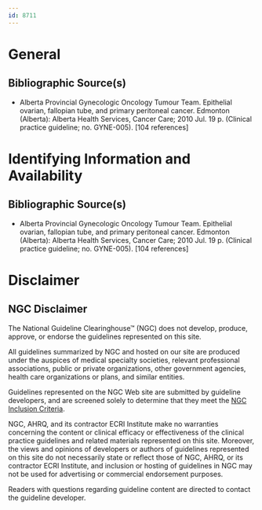 ```yaml
---
id: 8711
---
```


# General

## Bibliographic Source(s)

- Alberta Provincial Gynecologic Oncology Tumour Team. Epithelial ovarian, fallopian tube, and primary peritoneal cancer. Edmonton (Alberta): Alberta Health Services, Cancer Care; 2010 Jul. 19 p. (Clinical practice guideline; no. GYNE-005). [104 references]

# Identifying Information and Availability

## Bibliographic Source(s)

- Alberta Provincial Gynecologic Oncology Tumour Team. Epithelial ovarian, fallopian tube, and primary peritoneal cancer. Edmonton (Alberta): Alberta Health Services, Cancer Care; 2010 Jul. 19 p. (Clinical practice guideline; no. GYNE-005). [104 references]

# Disclaimer

## NGC Disclaimer

The National Guideline Clearinghouse™ (NGC) does not develop, produce, approve, or endorse the guidelines represented on this site.

All guidelines summarized by NGC and hosted on our site are produced under the auspices of medical specialty societies, relevant professional associations, public or private organizations, other government agencies, health care organizations or plans, and similar entities.

Guidelines represented on the NGC Web site are submitted by guideline developers, and are screened solely to determine that they meet the [NGC Inclusion Criteria](/help-and-about/summaries/inclusion-criteria).

NGC, AHRQ, and its contractor ECRI Institute make no warranties concerning the content or clinical efficacy or effectiveness of the clinical practice guidelines and related materials represented on this site. Moreover, the views and opinions of developers or authors of guidelines represented on this site do not necessarily state or reflect those of NGC, AHRQ, or its contractor ECRI Institute, and inclusion or hosting of guidelines in NGC may not be used for advertising or commercial endorsement purposes.

Readers with questions regarding guideline content are directed to contact the guideline developer.

